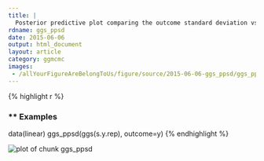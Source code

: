 ```yaml
---
title: |
  Posterior predictive plot comparing the outcome standard deviation vs the distribution of the predicted posterior standard deviations.
rdname: ggs_ppsd
date: 2015-06-06
output: html_document
layout: article
category: ggmcmc
images:
 - /allYourFigureAreBelongToUs/figure/source/2015-06-06-ggs_ppsd/ggs_ppsd-1.png
---
```





{% highlight r %}
### ** Examples

data(linear)
ggs_ppsd(ggs(s.y.rep), outcome=y)
{% endhighlight %}

![plot of chunk ggs_ppsd](/allYourFigureAreBelongToUs/figure/source/2015-06-06-ggs_ppsd/ggs_ppsd-1.png) 